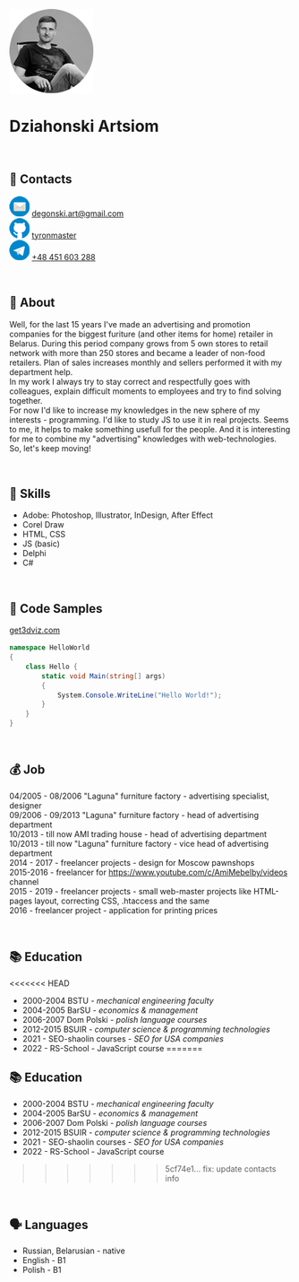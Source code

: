 ![Dziahonski Artsiom](assets/img/photo.png)

# Dziahonski Artsiom

&nbsp;

## 📡 Contacts

![email](assets/img/mail-48.png) [degonski.art@gmail.com](mailto:degonski.art@gmail.com)\
![github](assets/img/github-48.png) [tyronmaster](https://github.com/tyronmaster)\
![phone](assets/img/telegram-48.png) [+48 451 603 288](tel:+48451603288)

&nbsp;

## 🎥 About

Well, for the last 15 years I've made an advertising and promotion companies for the biggest furiture (and other items for home) retailer in Belarus. During this period company grows from 5 own stores to retail network with more than 250 stores and became a leader of non-food retailers. Plan of sales increases monthly and sellers performed it with my department help.\
 In my work I always try to stay correct and respectfully goes with colleagues, explain difficult moments to employees and try to find solving together.\
 For now I'd like to increase my knowledges in the new sphere of my interests - programming. I'd like to study JS to use it in real projects. Seems to me, it helps to make something usefull for the people. And it is interesting for me to combine my "advertising" knowledges with web-technologies. \
 So, let's keep moving!

&nbsp;

## 🧰 Skills

- Adobe: Photoshop, Illustrator, InDesign, After Effect
- Corel Draw
- HTML, CSS
- JS (basic)
- Delphi
- C#

&nbsp;

## 🎨 Code Samples

[get3dviz.com](https://get3dviz.com/)

```C#
namespace HelloWorld
{
    class Hello {
        static void Main(string[] args)
        {
            System.Console.WriteLine("Hello World!");
        }
    }
}
```

&nbsp;

## 💰 Job

04/2005 - 08/2006 "Laguna" furniture factory - advertising specialist, designer\
 09/2006 - 09/2013 "Laguna" furniture factory - head of advertising department\
 10/2013 - till now AMI trading house - head of advertising department\
 10/2013 - till now "Laguna" furniture factory - vice head of advertising department\
 2014 - 2017 - freelancer projects - design for Moscow pawnshops\
 2015-2016 - freelancer for https://www.youtube.com/c/AmiMebelby/videos channel\
 2015 - 2019 - freelancer projects - small web-master projects like HTML-pages layout, correcting CSS, .htaccess and the same\
 2016 - freelancer project - application for printing prices

&nbsp;

## 📚 Education

<<<<<<< HEAD
- 2000-2004 BSTU - _mechanical engineering faculty_
- 2004-2005 BarSU - _economics & management_
- 2006-2007 Dom Polski - _polish language courses_
- 2012-2015 BSUIR - _computer science & programming technologies_
- 2021 - SEO-shaolin courses - _SEO for USA companies_
- 2022 - RS-School - JavaScript course
=======
## 📚     Education

* 2000-2004 BSTU - _mechanical engineering faculty_
* 2004-2005 BarSU - _economics & management_
* 2006-2007 Dom Polski - _polish language courses_
* 2012-2015 BSUIR - _computer science & programming technologies_
* 2021 - SEO-shaolin courses - _SEO for USA companies_
* 2022 - RS-School - JavaScript course
>>>>>>> 5cf74e1... fix: update contacts info

&nbsp;

## 🗣️ Languages

- Russian, Belarusian - native
- English - B1
- Polish - B1
